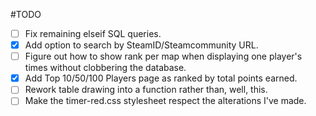 #TODO

* [ ] Fix remaining elseif SQL queries.
* [x] Add option to search by SteamID/Steamcommunity URL.
* [ ] Figure out how to show rank per map when displaying one player's times without clobbering the database.
* [x] Add Top 10/50/100 Players page as ranked by total points earned.
* [ ] Rework table drawing into a function rather than, well, this.
* [ ] Make the timer-red.css stylesheet respect the alterations I've made.
